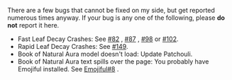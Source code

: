 There are a few bugs that cannot be fixed on my side, but get reported numerous
times anyway. If your bug is any one of the following, please **do not** report
it here.

- Fast Leaf Decay Crashes:
  See [#82](https://github.com/Ellpeck/NaturesAura/issues/82)
  , [#87](https://github.com/Ellpeck/NaturesAura/issues/87)
  , [#98](https://github.com/Ellpeck/NaturesAura/issues/98)
  or [#102](https://github.com/Ellpeck/NaturesAura/issues/102).
- Rapid Leaf Decay Crashes:
  See [#149](https://github.com/Ellpeck/NaturesAura/issues/149).
- Book of Natural Aura model doesn't load: Update Patchouli.
- Book of Natural Aura text spills over the page: You probably have Emojiful
  installed.
  See [Emojiful#8](https://github.com/InnovativeOnlineIndustries/Emojiful/issues/8)
  .